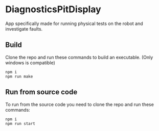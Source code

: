 # DiagnosticsPitDisplay
App specifically made for running physical tests on the robot and investigate faults.

## Build
Clone the repo and run these commands to build an executable. (Only windows is compatible)
```
npm i
npm run make
```

## Run from source code
To run from the source code you need to clone the repo and run these commands:
```
npm i
npm run start
```
